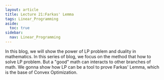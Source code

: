 ```yaml
---
layout: article
title: Lecture 21:Farkas' Lemma
tags: Linear_Programming
aside:
  toc: true
sidebar:
  nav: Linear_Programming
---
```


In this blog, we will show the power of LP problem and duality in mathematics. In this series of blog, we focus on the method that how to solve LP problem. But a "good" math can interacts to other branches of math. We gonna show how LP can be a tool to prove Farkas' Lemma, which is the base of Convex Optimization. 

<!--more-->